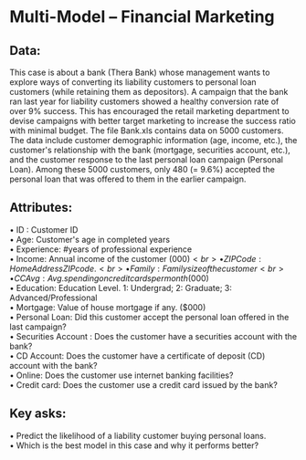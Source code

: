 # Multi-Model – Financial Marketing
## Data:
This case is about a bank (Thera Bank) whose management wants to explore ways of converting its liability customers to personal loan customers (while retaining them as depositors). A campaign that the bank ran last year for liability customers showed a healthy conversion rate of over 9% success. This has encouraged the retail marketing department to devise campaigns with better target marketing to increase the success ratio with minimal budget.
The file Bank.xls contains data on 5000 customers. The data include customer demographic information (age, income, etc.), the customer's relationship with the bank (mortgage, securities account, etc.), and the customer response to the  last personal loan campaign (Personal Loan). Among these 5000 customers, only 480 (= 9.6%) accepted the personal loan that was offered to them in the earlier campaign.
## Attributes:
•	ID : Customer ID <br>
•	Age: Customer's age in completed years<br>
•	Experience: #years of professional experience<br>
•	Income: Annual income of the customer ($000)<br>
•	ZIP Code: Home Address ZIP code.<br>
•	Family: Family size of the customer<br>
•	CCAvg: Avg. spending on credit cards per month ($000)<br>
•	Education: Education Level. 1: Undergrad; 2: Graduate; 3: Advanced/Professional<br>
•	Mortgage: Value of house mortgage if any. ($000)<br>
•	Personal Loan: Did this customer accept the personal loan offered in the last campaign?<br>
•	Securities Account : Does the customer have a securities account with the bank?<br>
•	CD Account: Does the customer have a certificate of deposit (CD) account with the bank?<br>
•	Online: Does the customer use internet banking facilities?<br>
•	Credit card: Does the customer use a credit card issued by the bank?<br>
## Key asks:
•	Predict the likelihood of a liability customer buying personal loans. <br>
•	Which is the best model in this case and why it performs better?<br>
